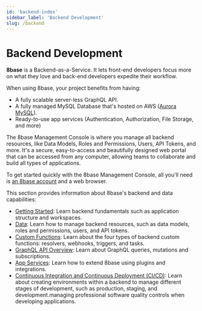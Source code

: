 ```yaml
---
id: 'backend-index'
sidebar_label: 'Backend Development'
slug: /backend
---
```

# Backend Development

**8base** is a Backend-as-a-Service. It lets front-end developers focus more on what they love and back-end developers expedite their workflow. 

When using 8base, your project benefits from having:

- A fully scalable server-less GraphQL API.
- A fully managed MySQL Database that's hosted on AWS ([Aurora MySQL](https://aws.amazon.com/rds/aurora/)).
- Ready-to-use app services (Authentication, Authorization, File Storage, and more)

The 8base Management Console is where you manage all backend resources, like Data Models, Roles and Permissions, Users, API Tokens, and more. It's a secure, easy-to-access and beautifully designed web portal that can be accessed from any computer, allowing teams to collaborate and build all types of applications.

To get started quickly with the 8base Management Console, all you'll need is [an 8base account](https://app.8base.com) and a web browser.


This section provides information about 8base's backend and data capabilities:

- [Getting Started](getting-started-readme.md): Learn backend fundamentals such as application structure and workspaces.
- [Data](data/data-index.md): Learn how to manage backend resources, such as data models, roles and permissions, users, and API tokens.
- [Custom Functions](custom-functions/custom-functions-readme.md): Learn about the four types of backend custom functions: resolvers, webhooks, triggers, and tasks.
- [GraphQL API Overview](graphql-api-readme.md): Learn about GraphQL queries, mutations and subscriptions.
- [App Services](app-services/app-services-index.md): Learn how to extend 8base using plugins and integrations.
- [Continuous Integration and Continuous Deployment (CI/CD)](8base-console-platform-tools-ci-cd.md): Learn about creating environments within a backend to manage different stages of development, such as production, staging, and development.managing professional software quality controls when developing applications.
